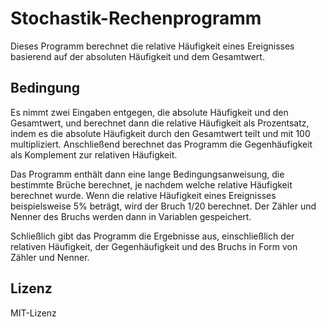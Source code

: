 # Stochastik-Rechenprogramm

Dieses Programm berechnet die relative Häufigkeit eines Ereignisses basierend auf der absoluten Häufigkeit und dem Gesamtwert.

## Bedingung

Es nimmt zwei Eingaben entgegen, die absolute Häufigkeit und den Gesamtwert, und berechnet dann die relative Häufigkeit als Prozentsatz, indem es die absolute Häufigkeit durch den Gesamtwert teilt und mit 100 multipliziert. Anschließend berechnet das Programm die Gegenhäufigkeit als Komplement zur relativen Häufigkeit.

Das Programm enthält dann eine lange Bedingungsanweisung, die bestimmte Brüche berechnet, je nachdem welche relative Häufigkeit berechnet wurde. Wenn die relative Häufigkeit eines Ereignisses beispielsweise 5% beträgt, wird der Bruch 1/20 berechnet. Der Zähler und Nenner des Bruchs werden dann in Variablen gespeichert.

Schließlich gibt das Programm die Ergebnisse aus, einschließlich der relativen Häufigkeit, der Gegenhäufigkeit und des Bruchs in Form von Zähler und Nenner.

## Lizenz

MIT-Lizenz
